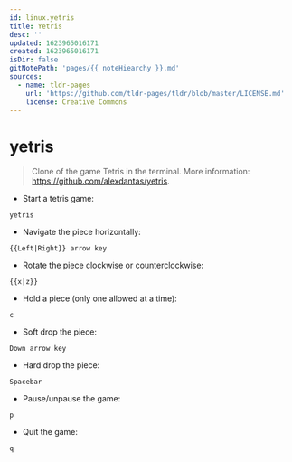 ```yaml
---
id: linux.yetris
title: Yetris
desc: ''
updated: 1623965016171
created: 1623965016171
isDir: false
gitNotePath: 'pages/{{ noteHiearchy }}.md'
sources:
  - name: tldr-pages
    url: 'https://github.com/tldr-pages/tldr/blob/master/LICENSE.md'
    license: Creative Commons
---
```

# yetris

> Clone of the game Tetris in the terminal.
> More information: <https://github.com/alexdantas/yetris>.

- Start a tetris game:

`yetris`

- Navigate the piece horizontally:

`{{Left|Right}} arrow key`

- Rotate the piece clockwise or counterclockwise:

`{{x|z}}`

- Hold a piece (only one allowed at a time):

`c`

- Soft drop the piece:

`Down arrow key`

- Hard drop the piece:

`Spacebar`

- Pause/unpause the game:

`p`

- Quit the game:

`q`

